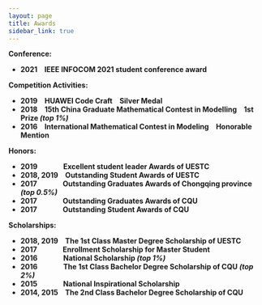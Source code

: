 ```yaml
---
layout: page
title: Awards
sidebar_link: true
---
```

<strong>Conference:

* 2021&emsp;IEEE INFOCOM 2021 student conference award

<strong>Competition Activities:

* 2019&emsp;HUAWEI Code Craft&emsp;Silver Medal
* 2018&emsp;15th China Graduate Mathematical Contest in Modelling&emsp;1st Prize *(top 1%)*
* 2016&emsp;International Mathematical Contest in Modeling&emsp;Honorable Mention


<strong>Honors:

* 2019&thinsp;&nbsp;&nbsp;&emsp;&emsp;&emsp;Excellent student leader Awards of UESTC
* 2018, 2019&emsp;Outstanding Student Awards of UESTC
* 2017&thinsp;&nbsp;&nbsp;&emsp;&emsp;&emsp;Outstanding Graduates Awards of Chongqing province *(top 0.5%)*
* 2017&thinsp;&nbsp;&nbsp;&emsp;&emsp;&emsp;Outstanding Graduates Awards of CQU
* 2017&thinsp;&nbsp;&nbsp;&emsp;&emsp;&emsp;Outstanding Student Awards of CQU

<strong>Scholarships:

* 2018, 2019&emsp;The 1st Class Master Degree Scholarship of UESTC
* 2017&thinsp;&nbsp;&nbsp;&emsp;&emsp;&emsp;Enrollment Scholarship for Master Student
* 2016&thinsp;&nbsp;&nbsp;&emsp;&emsp;&emsp;National Scholarship *(top 1%)*
* 2016&thinsp;&nbsp;&nbsp;&emsp;&emsp;&emsp;The 1st Class Bachelor Degree Scholarship of CQU *(top 2%)*
* 2015&thinsp;&nbsp;&nbsp;&emsp;&emsp;&emsp;National Inspirational Scholarship
* 2014, 2015&emsp;The 2nd Class Bachelor Degree Scholarship of CQU



